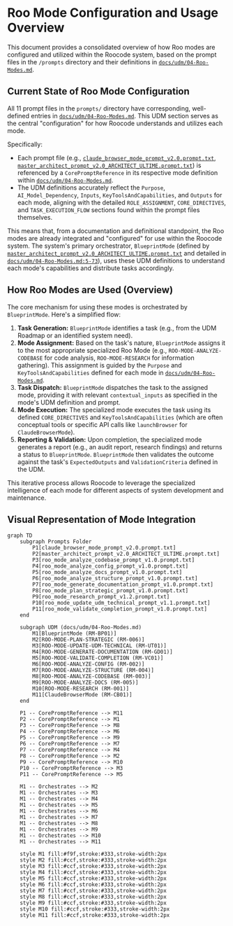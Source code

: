 # Roo Mode Configuration and Usage Overview

This document provides a consolidated overview of how Roo modes are configured and utilized within the Roocode system, based on the prompt files in the `/prompts` directory and their definitions in [`docs/udm/04-Roo-Modes.md`](docs/udm/04-Roo-Modes.md).

## Current State of Roo Mode Configuration

All 11 prompt files in the `prompts/` directory have corresponding, well-defined entries in [`docs/udm/04-Roo-Modes.md`](docs/udm/04-Roo-Modes.md). This UDM section serves as the central "configuration" for how Roocode understands and utilizes each mode.

Specifically:
*   Each prompt file (e.g., [`claude_browser_mode_prompt_v2.0.prompt.txt`](prompts/claude_browser_mode_prompt_v2.0.prompt.txt), [`master_architect_prompt_v2.0_ARCHITECT_ULTIME.prompt.txt`](prompts/master_architect_prompt_v2.0_ARCHITECT_ULTIME.prompt.txt)) is referenced by a `CorePromptReference` in its respective mode definition within [`docs/udm/04-Roo-Modes.md`](docs/udm/04-Roo-Modes.md).
*   The UDM definitions accurately reflect the `Purpose`, `AI_Model_Dependency`, `Inputs`, `KeyToolsAndCapabilities`, and `Outputs` for each mode, aligning with the detailed `ROLE_ASSIGNMENT`, `CORE_DIRECTIVES`, and `TASK_EXECUTION_FLOW` sections found within the prompt files themselves.

This means that, from a documentation and definitional standpoint, the Roo modes are already integrated and "configured" for use within the Roocode system. The system's primary orchestrator, `BlueprintMode` (defined by [`master_architect_prompt_v2.0_ARCHITECT_ULTIME.prompt.txt`](prompts/master_architect_prompt_v2.0_ARCHITECT_ULTIME.prompt.txt) and detailed in [`docs/udm/04-Roo-Modes.md:5-73`](docs/udm/04-Roo-Modes.md:5-73)), uses these UDM definitions to understand each mode's capabilities and distribute tasks accordingly.

## How Roo Modes are Used (Overview)

The core mechanism for using these modes is orchestrated by `BlueprintMode`. Here's a simplified flow:

1.  **Task Generation:** `BlueprintMode` identifies a task (e.g., from the UDM Roadmap or an identified system need).
2.  **Mode Assignment:** Based on the task's nature, `BlueprintMode` assigns it to the most appropriate specialized Roo Mode (e.g., `ROO-MODE-ANALYZE-CODEBASE` for code analysis, `ROO-MODE-RESEARCH` for information gathering). This assignment is guided by the `Purpose` and `KeyToolsAndCapabilities` defined for each mode in [`docs/udm/04-Roo-Modes.md`](docs/udm/04-Roo-Modes.md).
3.  **Task Dispatch:** `BlueprintMode` dispatches the task to the assigned mode, providing it with relevant `contextual_inputs` as specified in the mode's UDM definition and prompt.
4.  **Mode Execution:** The specialized mode executes the task using its defined `CORE_DIRECTIVES` and `KeyToolsAndCapabilities` (which are often conceptual tools or specific API calls like `launchBrowser` for `ClaudeBrowserMode`).
5.  **Reporting & Validation:** Upon completion, the specialized mode generates a report (e.g., an audit report, research findings) and returns a status to `BlueprintMode`. `BlueprintMode` then validates the outcome against the task's `ExpectedOutputs` and `ValidationCriteria` defined in the UDM.

This iterative process allows Roocode to leverage the specialized intelligence of each mode for different aspects of system development and maintenance.

## Visual Representation of Mode Integration

```mermaid
graph TD
    subgraph Prompts Folder
        P1[claude_browser_mode_prompt_v2.0.prompt.txt]
        P2[master_architect_prompt_v2.0_ARCHITECT_ULTIME.prompt.txt]
        P3[roo_mode_analyze_codebase_prompt_v1.0.prompt.txt]
        P4[roo_mode_analyze_config_prompt_v1.0.prompt.txt]
        P5[roo_mode_analyze_docs_prompt_v1.0.prompt.txt]
        P6[roo_mode_analyze_structure_prompt_v1.0.prompt.txt]
        P7[roo_mode_generate_documentation_prompt_v1.0.prompt.txt]
        P8[roo_mode_plan_strategic_prompt_v1.0.prompt.txt]
        P9[roo_mode_research_prompt_v1.2.prompt.txt]
        P10[roo_mode_update_udm_technical_prompt_v1.1.prompt.txt]
        P11[roo_mode_validate_completion_prompt_v1.0.prompt.txt]
    end

    subgraph UDM (docs/udm/04-Roo-Modes.md)
        M1[BlueprintMode (RM-BP01)]
        M2[ROO-MODE-PLAN-STRATEGIC (RM-006)]
        M3[ROO-MODE-UPDATE-UDM-TECHNICAL (RM-UT01)]
        M4[ROO-MODE-GENERATE-DOCUMENTATION (RM-GD01)]
        M5[ROO-MODE-VALIDATE-COMPLETION (RM-VC01)]
        M6[ROO-MODE-ANALYZE-CONFIG (RM-002)]
        M7[ROO-MODE-ANALYZE-STRUCTURE (RM-004)]
        M8[ROO-MODE-ANALYZE-CODEBASE (RM-003)]
        M9[ROO-MODE-ANALYZE-DOCS (RM-005)]
        M10[ROO-MODE-RESEARCH (RM-001)]
        M11[ClaudeBrowserMode (RM-CB01)]
    end

    P1 -- CorePromptReference --> M11
    P2 -- CorePromptReference --> M1
    P3 -- CorePromptReference --> M8
    P4 -- CorePromptReference --> M6
    P5 -- CorePromptReference --> M9
    P6 -- CorePromptReference --> M7
    P7 -- CorePromptReference --> M4
    P8 -- CorePromptReference --> M2
    P9 -- CorePromptReference --> M10
    P10 -- CorePromptReference --> M3
    P11 -- CorePromptReference --> M5

    M1 -- Orchestrates --> M2
    M1 -- Orchestrates --> M3
    M1 -- Orchestrates --> M4
    M1 -- Orchestrates --> M5
    M1 -- Orchestrates --> M6
    M1 -- Orchestrates --> M7
    M1 -- Orchestrates --> M8
    M1 -- Orchestrates --> M9
    M1 -- Orchestrates --> M10
    M1 -- Orchestrates --> M11

    style M1 fill:#f9f,stroke:#333,stroke-width:2px
    style M2 fill:#ccf,stroke:#333,stroke-width:2px
    style M3 fill:#ccf,stroke:#333,stroke-width:2px
    style M4 fill:#ccf,stroke:#333,stroke-width:2px
    style M5 fill:#ccf,stroke:#333,stroke-width:2px
    style M6 fill:#ccf,stroke:#333,stroke-width:2px
    style M7 fill:#ccf,stroke:#333,stroke-width:2px
    style M8 fill:#ccf,stroke:#333,stroke-width:2px
    style M9 fill:#ccf,stroke:#333,stroke-width:2px
    style M10 fill:#ccf,stroke:#333,stroke-width:2px
    style M11 fill:#ccf,stroke:#333,stroke-width:2px